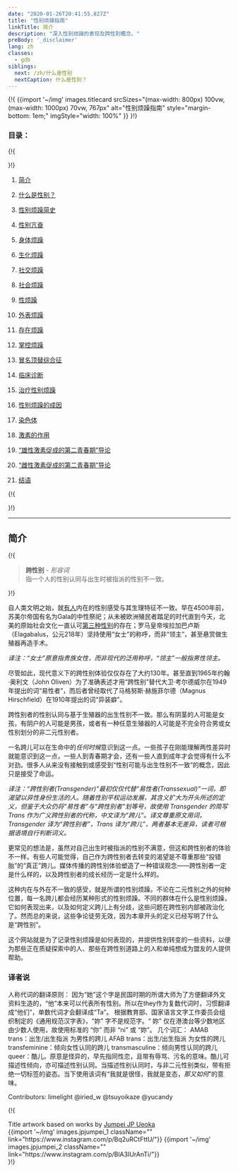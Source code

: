 ```yaml
---
date: "2020-01-26T20:41:55.827Z"
title: "性别烦躁指南"
linkTitle: 简介
description: "深入性别烦躁的表现及跨性别概念。"
preBody: '_disclaimer'
lang: zh
classes:
  - gdb
siblings:
  next: /zh/什么是性别
  nextCaption: 什么是性别？
---
```


{!{
{{import
  '~/img'
  images.titlecard
  srcSizes="(max-width: 800px) 100vw, (max-width: 1000px) 70vw, 767px"
  alt="性别烦躁指南"
  style="margin-bottom: 1em;"
  imgStyle="width: 100%"
}}
}!}

### 目录：

{!{ <div class="two-column-list"> }!}

1. [简介](#简介)

2. [什么是性别？](/zh/什么是性别)

3. [性别烦躁简史](/zh/历史)

4. [性别亢奋](/zh/亢奋)

5. [身体烦躁](/zh/身体烦躁)

6. [生化烦躁](/zh/生化烦躁)

7. [社交烦躁](/zh/社交烦躁)

8. [社会烦躁](/zh/社会烦躁)

9. [性烦躁](/zh/性烦躁)

10. [外表烦躁](/zh/外表烦躁)

11. [存在烦躁](/zh/存在烦躁)

12. [掌控烦躁](/zh/掌控烦躁)

13. [冒名顶替综合征](/zh/冒名顶替综合征)

14. [临床诊断](/zh/诊断)

15. [治疗性别烦躁](/zh/治疗)

16. [性别烦躁的成因](/zh/成因)

17. [染色体](/zh/染色体)

18. [激素的作用](/zh/激素)

19. [“雄性激素促成的第二青春期”导论](/zh/雄二青春期)

20. [“雌性激素促成的第二青春期”导论](/zh/雌二青春期)

21. [结语](/zh/结语)

{!{ </div> }!}

<hr class="print-break-after print-hidden">

## 简介

{!{
<div class="gutter"><blockquote>
  <strong>跨性别</strong> - <em>形容词</em><br>
  指一个人的性别认同与出生时被指派的性别不一致。
</blockquote></div>

}!}

自人类文明之始，就[有人](https://en.wikipedia.org/wiki/Transgender_history)内在的性别感受与其生理特征不一致。早在4500年前，苏美尔帝国有名为Gala的中性祭祀；从未被欧洲殖民者踏足的时代直到今天，北美的原始社会文化一直认可[第三种性别](https://en.wikipedia.org/wiki/Third_gender)的存在；罗马皇帝埃拉加巴卢斯（Elagabalus，公元218年）坚持使用“女士”的称呼，而非“领主”，甚至悬赏做生殖器再造手术。

*译注：“女士”原意指贵族女性，而非现代的泛用称呼，“领主”一般指男性领主。*

尽管如此，现代意义下的跨性别体验仅仅存在了大约130年。甚至直到1965年约翰·奥利文（John Oliven）为了准确表述才用“跨性别”替代大卫·考尔德威尔在1949年提出的词“易性者”，而后者曾经取代了马格努斯·赫施菲尔德（Magnus Hirschfield）在1910年提出的词“异装癖”。

跨性别者的性别认同与基于生殖器的出生性别不一致。那么有阴茎的人可能是女孩，有阴户的人可能是男孩，或者有一种任意生殖器的人可能是不完全符合男或女性别划分的非二元性别者。

一名跨儿可以在生命中的*任何时候*意识到这一点。一些孩子在刚能理解两性差异时就能意识到这一点，一些人到青春期才会，还有一些人直到成年才会觉得有什么不对劲。很多人从来没有接触到或感受到“性别可能与出生性别不一致”的概念，因此只是接受了命运。

*译注：“跨性别者(Transgender)”最初仅仅代替“易性者(Transsexual)”一词，即渴望以异性身份生活的人。随着性别平权运动发展，其含义扩大为开头所述的定义，但鉴于大众仍将“易性者”与“跨性别者”划等号，故使用 Transgender 的简写 Trans 作为广义跨性别者的代称，中文译为“跨儿”。译文尊重原文用词，Transgender 译为“跨性别者”，Trans 译为“跨儿”，两者基本无差异，读者可根据语境自行判断词义。*

更常见的想法是，虽然对自己出生时被指派的性别不满意，但这和跨性别者的体验不一样。有些人可能觉得，自己作为跨性别者去转变的渴望是不尊重那些“投错胎”的“真正”跨儿。媒体传播的跨性别体验塑造了一种错误观念——跨性别者一定是什么样的，以及跨性别者的成长经历一定是什么样的。

这种内在与外在不一致的感受，就是所谓的性别烦躁。不论在二元性别之外的何种位置，每一名跨儿都会经历某种形式的性别烦躁。不同的群体在什么是性别烦躁，它如何表现出来，以及如何定义跨儿上有分歧，这些问题在跨性别内部被政治化了。然而总的来说，这些争论徒劳无效，因为本章开头的定义已经写明了什么是“跨性别”。

这个网站就是为了记录性别烦躁是如何表现的，并提供性别转变的一些资料，以便为那些正在质疑探索中的人、那些在跨性别道路上的人和单纯想成为盟友的人提供帮助。

### 译者说

人称代词的翻译原则：
因为“她”这个字是民国时期的所谓大师为了方便翻译外文资料生造的，“他”本来可以代表所有性别。所以在they作为复数代词时，习惯翻译成“他们”，单数代词才会翻译成“Ta”。
根据教育部、国家语言文字工作委员会组织制定的《通用规范汉字表》，“妳” 字不是规范字。“ 妳” 仅在港澳台等少数地区由少数人使用，故使用标准的 “你” 而非 “ni” 或 “妳”。
几个词汇：
AMAB trans：出生/出生指派 为男性的跨儿
AFAB trans：出生/出生指派 为女性的跨儿
transfeminine：倾向女性认同的跨儿
transmasculine：倾向男性认同的跨儿
queer：酷儿。原意是怪异的，早先指同性恋，且带有辱骂、污名的意味。酷儿可描述性倾向，亦可描述性别认同。当描述性别认同时，与非二元性别类似，带有拒绝一切标签的姿态。当下使用该词有“我就是很怪，我就是变态，*那又如何*”的意味。

Contributors: limelight @iried_w @tsuyoikaze @yucandy

{!{
<div class="gutter flex flex-end print-inline print-span2 print-center">
<span>Title artwork based on works by <a href="https://www.instagram.com/jp_means_jumpei/">Jumpei JP Ueoka</a></span>
<div class="grid-row" style="grid-template-columns: 1fr 1fr">
{{import '~/img' images.jpjumpei_1 className="" link="https://www.instagram.com/p/Bq2uRCtFttU/"}}
{{import '~/img' images.jpjumpei_2 className="" link="https://www.instagram.com/p/BlA3IUrAnTi/"}}
</div>
</div>
}!}
